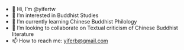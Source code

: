 - 👋 Hi, I’m @yifertw
- 👀 I’m interested in Buddhist Studies
- 🌱 I’m currently learning Chinese Buddhist Philology
- 💞️ I’m looking to collaborate on Textual criticism of Chinese Buddhist literature
- 📫 How to reach me: [yiferb@gmail.com](https://independent.academia.edu/KenYifertw)

<!---
yifertw/yifertw is a ✨ special ✨ repository because its `README.md` (this file) appears on your GitHub profile.
You can click the Preview link to take a look at your changes.
--->
